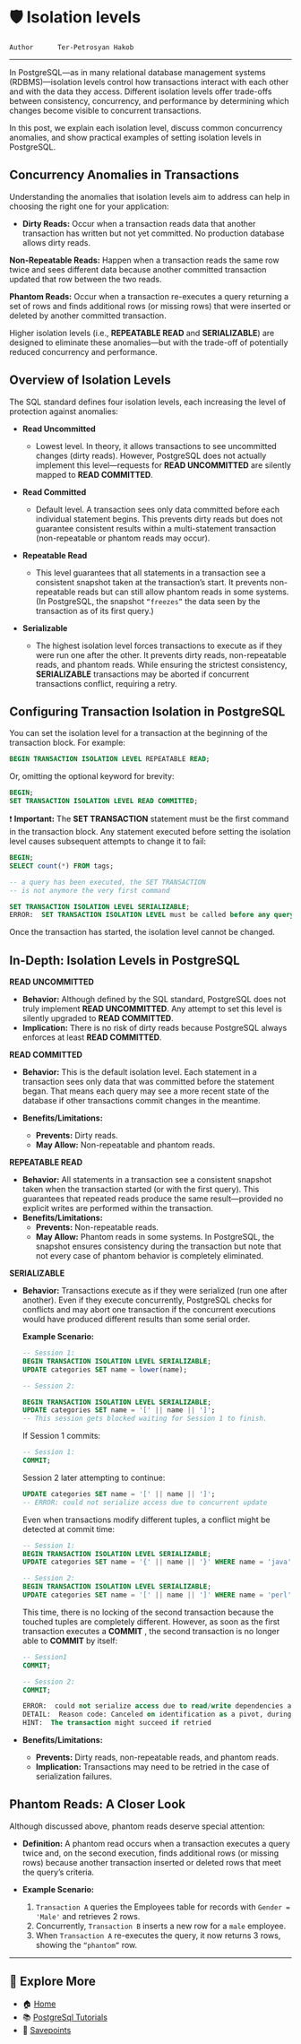 # 🛡️ Isolation levels

```info
Author      Ter-Petrosyan Hakob
```
---

In PostgreSQL—as in many relational database management systems (RDBMS)—isolation levels control how transactions interact with each other and with the data they access. Different isolation levels offer trade-offs between consistency, concurrency, and performance by determining which changes become visible to concurrent transactions.

In this post, we explain each isolation level, discuss common concurrency anomalies, and show practical examples of setting isolation levels in PostgreSQL.

## Concurrency Anomalies in Transactions

Understanding the anomalies that isolation levels aim to address can help in choosing the right one for your application:

- **Dirty Reads:** Occur when a transaction reads data that another transaction has written but not yet committed. No production database allows dirty reads.

**Non-Repeatable Reads:** Happen when a transaction reads the same row twice and sees different data because another committed transaction updated that row between the two reads.

**Phantom Reads:** Occur when a transaction re-executes a query returning a set of rows and finds additional rows (or missing rows) that were inserted or deleted by another committed transaction.

Higher isolation levels (i.e., **REPEATABLE READ** and **SERIALIZABLE**) are designed to eliminate these anomalies—but with the trade-off of potentially reduced concurrency and performance.

## Overview of Isolation Levels

The SQL standard defines four isolation levels, each increasing the level of protection against anomalies:

- **Read Uncommitted** 
    - Lowest level. In theory, it allows transactions to see uncommitted changes (dirty reads). However, PostgreSQL does not 
        actually implement this level—requests for **READ UNCOMMITTED** are silently mapped to **READ COMMITTED**.

- **Read Committed**
    - Default level. A transaction sees only data committed before each individual statement begins. This prevents 
        dirty reads but does not guarantee consistent results within a multi-statement transaction (non-repeatable or phantom reads may occur).

- **Repeatable Read**
    - This level guarantees that all statements in a transaction see a consistent snapshot taken at the transaction’s start. 
        It prevents non-repeatable reads but can still allow phantom reads in some systems. (In PostgreSQL, the snapshot `“freezes”` the data seen by the transaction as of its first query.)

- **Serializable**
    - The highest isolation level forces transactions to execute as if they were run one after the other. It prevents dirty reads, non-repeatable reads, and phantom reads. While ensuring the strictest consistency, **SERIALIZABLE** transactions may be aborted if concurrent transactions conflict, requiring a retry.

## Configuring Transaction Isolation in PostgreSQL

You can set the isolation level for a transaction at the beginning of the transaction block. For example:

```sql
BEGIN TRANSACTION ISOLATION LEVEL REPEATABLE READ;

```

Or, omitting the optional keyword for brevity:

```sql
BEGIN;
SET TRANSACTION ISOLATION LEVEL READ COMMITTED;

```

❗ **Important:** The **SET TRANSACTION** statement must be the first command in the transaction block. Any statement executed before setting the isolation level causes subsequent attempts to change it to fail:

```sql
BEGIN;
SELECT count(*) FROM tags;

-- a query has been executed, the SET TRANSACTION
-- is not anymore the very first command

SET TRANSACTION ISOLATION LEVEL SERIALIZABLE;
ERROR:  SET TRANSACTION ISOLATION LEVEL must be called before any query
```

Once the transaction has started, the isolation level cannot be changed.

## In-Depth: Isolation Levels in PostgreSQL

**READ UNCOMMITTED**
- **Behavior:** Although defined by the SQL standard, PostgreSQL does not truly implement **READ UNCOMMITTED**. 
    Any attempt to set this level is silently upgraded to **READ COMMITTED**.
- **Implication:** There is no risk of dirty reads because PostgreSQL always enforces at least **READ COMMITTED**.

**READ COMMITTED**
- **Behavior:** This is the default isolation level. Each statement in a transaction sees only data that was committed before the statement began. That means each query may see a more recent state of the database if other transactions commit changes in the meantime.

- **Benefits/Limitations:**
    - **Prevents:** Dirty reads.
    - **May Allow:** Non-repeatable and phantom reads.

**REPEATABLE READ**
- **Behavior:** All statements in a transaction see a consistent snapshot taken when the transaction started (or with the first query). This guarantees that repeated reads produce the same result—provided no explicit writes are performed within the transaction.
- **Benefits/Limitations:**
    - **Prevents:** Non-repeatable reads.
    - **May Allow:** Phantom reads in some systems. In PostgreSQL, the snapshot ensures consistency during the transaction but note that not every case of phantom behavior is completely eliminated.


**SERIALIZABLE**
- **Behavior:** Transactions execute as if they were serialized (run one after another). Even if they execute concurrently, PostgreSQL checks for conflicts and may abort one transaction if the concurrent executions would have produced different results than some serial order.

    **Example Scenario:**
    ```sql
    -- Session 1:
    BEGIN TRANSACTION ISOLATION LEVEL SERIALIZABLE;
    UPDATE categories SET name = lower(name);
    ```

    ```sql
    -- Session 2:

    BEGIN TRANSACTION ISOLATION LEVEL SERIALIZABLE;
    UPDATE categories SET name = '[' || name || ']';
    -- This session gets blocked waiting for Session 1 to finish.
    ```

    If Session 1 commits:
    
    ```sql
    -- Session 1:
    COMMIT;

    ```
    Session 2 later attempting to continue:

    ```sql
    UPDATE categories SET name = '[' || name || ']';
    -- ERROR: could not serialize access due to concurrent update
    ```

    Even when transactions modify different tuples, a conflict might be detected at commit time:
    ```sql
    -- Session 1:
    BEGIN TRANSACTION ISOLATION LEVEL SERIALIZABLE;
    UPDATE categories SET name = '{' || name || '}' WHERE name = 'java';
    ```

    ```sql
    -- Session 2:
    BEGIN TRANSACTION ISOLATION LEVEL SERIALIZABLE;
    UPDATE categories SET name = '[' || name || ']' WHERE name = 'perl';
    ```

   This time, there is no locking of the second transaction because the touched tuples are completely different. However, as soon as the first transaction executes a **COMMIT** , the second transaction is no longer able to **COMMIT** by itself:
    
    ```sql
    -- Session1 
    COMMIT;

    -- Session 2:
    COMMIT;

    ERROR:  could not serialize access due to read/write dependencies among transactions
    DETAIL:  Reason code: Canceled on identification as a pivot, during commit attempt.
    HINT:  The transaction might succeed if retried
    ```
- **Benefits/Limitations:**
    - **Prevents:** Dirty reads, non-repeatable reads, and phantom reads.
    - **Implication:** Transactions may need to be retried in the case of serialization failures.    

## Phantom Reads: A Closer Look

Although discussed above, phantom reads deserve special attention:

- **Definition:** A phantom read occurs when a transaction executes a query twice and, on the second execution, finds additional rows (or missing rows) because another transaction inserted or deleted rows that meet the query’s criteria.

- **Example Scenario:**
    1) `Transaction A` queries the Employees table for records with `Gender = 'Male'` and retrieves 2 rows.
    2) Concurrently, `Transaction B` inserts a new row for a `male` employee.
    3) When `Transaction A` re-executes the query, it now returns 3 rows, showing the `“phantom”` row.

---

## 📌 Explore More

- 🏠 [Home](./../../README.md)
- 📚 [PostgreSql Tutorials](./../tutorials.md)
- 💾 [Savepoints](./5_Savepoints.md)